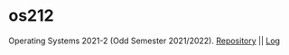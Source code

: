 # os212
Operating Systems 2021-2 (Odd Semester 2021/2022).
[Repository](https://github.com/pramudiptha/os212) ||
[Log](https://pramudiptha.github.io/os212/TXT/mylog.txt)
